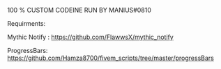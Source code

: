 100 % CUSTOM CODEINE RUN BY MANIUS#0810 


Requirments: 

Mythic Notify : 
https://github.com/FlawwsX/mythic_notify


ProgressBars: 
https://github.com/Hamza8700/fivem_scripts/tree/master/progressBars
